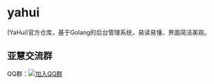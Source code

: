 # yahui
(YaHui)官方仓库，基于Golang的后台管理系统，易读易懂、界面简洁美观。 
## 亚慧交流群
QQ群：[![加入QQ群](https://img.shields.io/badge/-1063518270-blue)](https://qm.qq.com/cgi-bin/qm/qr?k=nVdfOAy9ruq0L3DtB5xiHl4OBx171soR&jump_from=webapi)
